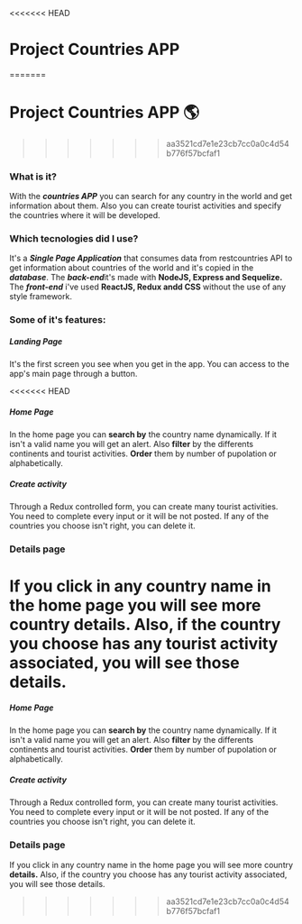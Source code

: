 <<<<<<< HEAD
# Project Countries APP 
=======
# Project Countries APP 🌎
>>>>>>> aa3521cd7e1e23cb7cc0a0c4d54b776f57bcfaf1

### What is it?

With the ***countries APP*** you can search for any country in the world and get information about them. Also you can create tourist activities and specify the countries where it will be developed.

### Which tecnologies did I use?

It's a ***Single Page Application*** that consumes data from restcountries API to get information about countries of the world and it's copied in the ***database***.
The ***back-end***it's made with **NodeJS, Express and Sequelize.**
The ***front-end*** i've used **ReactJS, Redux andd CSS** without the use of any style framework.

### Some of it's features:
##### Landing Page
    
It's the first screen you see when you get in the app. You can access to the app's main page through a button.

<<<<<<< HEAD

##### Home Page
    
 In the home page you can **search by** the country name dynamically. If it isn't a valid name you will get an alert.
 Also **filter** by the differents continents and tourist activities.
 **Order** them by number of pupolation or alphabetically.
    
##### Create activity

 Through a Redux controlled form, you can create many tourist activities. You need to complete every input or it will be not posted.
 If any of the countries you choose isn't right, you can delete it.
  
### Details page   

 If you click in any country name in the home page you will see more country **details.**
 Also, if the country you choose has any tourist activity associated, you will see those details.
=======
##### Home Page
    
 In the home page you can **search by** the country name dynamically. If it isn't a valid name you will get an alert.
 Also **filter** by the differents continents and tourist activities.
 **Order** them by number of pupolation or alphabetically.
    
##### Create activity

 Through a Redux controlled form, you can create many tourist activities. You need to complete every input or it will be not posted.
 If any of the countries you choose isn't right, you can delete it.
  
### Details page   

 If you click in any country name in the home page you will see more country **details.**
 Also, if the country you choose has any tourist activity associated, you will see those details.

>>>>>>> aa3521cd7e1e23cb7cc0a0c4d54b776f57bcfaf1


